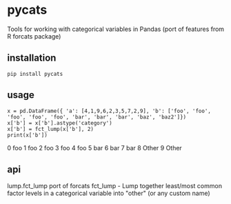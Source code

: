 # pycats
Tools for working with categorical variables in Pandas (port of features from R forcats package)

## installation
```
pip install pycats
```

## usage
```
x = pd.DataFrame({ 'a': [4,1,9,6,2,3,5,7,2,9], 'b': ['foo', 'foo', 'foo', 'foo', 'foo', 'bar', 'bar', 'bar', 'baz', 'baz2']})
x['b'] = x['b'].astype('category')
x['b'] = fct_lump(x['b'], 2)
print(x['b'])
```
0      foo
1      foo
2      foo
3      foo
4      foo
5      bar
6      bar
7      bar
8    Other
9    Other

## api
lump.fct_lump
port of forcats fct_lump - Lump together least/most common factor levels in a categorical variable into "other" (or any custom name)
